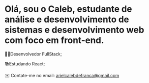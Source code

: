 <h1>Olá, sou o Caleb, estudante de análise e desenvolvimento de sistemas e desenvolvimento web com foco em front-end.</h1>



 👨‍💻Desenvolvedor FullStack;
 
 📚Estudando React;
 
 ✉️ Contate-me no email: arielcalebdefranca@gmail.com
